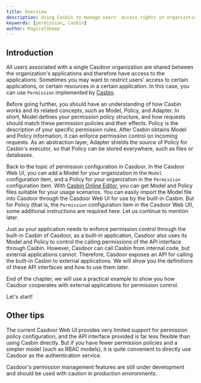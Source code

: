 ```yaml
---
title: Overview
description: Using Casbin to manage users' access rights in organization
keywords: [permission, Casbin]
author: MagicalSheep
---
```


## Introduction

All users associated with a single Casdoor organization are shared between the organization's applications and therefore have access to the applications. Sometimes you may want to restrict users' access to certain applications, or certain resources in a certain application. In this case, you can use `Permission` implemented by [Casbin](https://casbin.io/). 

Before going further, you should have an understanding of how Casbin works and its related concepts, such as Model, Policy, and Adapter. In short, Model defines your permission policy structure, and how requests should match these permission policies and their effects. Policy is the description of your specific permission rules. After Casbin obtains Model and Policy information, it can enforce permission control on incoming requests. As an abstraction layer, Adapter shields the source of Policy for Casbin's executor, so that Policy can be stored everywhere, such as files or databases. 

Back to the topic of permission configuration in Casdoor. In the Casdoor Web UI, you can add a Model for your organization in the `Model` configuration item, and a Policy for your organization in the `Permission` configuration item. With [Casbin Online Editor](https://casbin.org/casbin-editor/), you can get Model and Policy files suitable for your usage scenarios. You can easily import the Model file into Casdoor through the Casdoor Web UI for use by the built-in Casbin. But for Policy (that is, the `Permission` configuration item in the Casdoor Web UI), some additional instructions are required here. Let us continue to mention later. 

Just as your application needs to enforce permission control through the built-in Casbin of Casdoor, as a built-in application, Casdoor also uses its Model and Policy to control the calling permissions of the API interface through Casbin. However, Casdoor can call Casbin from internal code, but external applications cannot. Therefore, Casdoor exposes an API for calling the built-in Casbin to external applications. We will show you the definitions of these API interfaces and how to use them later.

End of the chapter, we will use a practical example to show you how Casdoor cooperates with external applications for permission control. 

Let's start!

## Other tips

The current Casdoor Web UI provides very limited support for permission policy configuration, and the API interface provided is far less flexible than using Casbin directly. But if you have fewer permission policies and a simpler model (such as RBAC models), it is quite convenient to directly use Casdoor as the authentication service. 

Casdoor's permission management features are still under development and should be used with caution in production environments. 